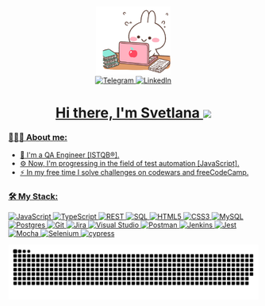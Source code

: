 <div id="header" align="center">
  <img src= ./rabbit.gif width="150">
</div>

<div id="contacts" align="center">
 <a href="https://t.me/qasvetlana/">
  <img src="https://img.shields.io/badge/Telegram-black?style=for-the-badge&logo=telegram&logoColor=white" alt="Telegram"/>
</a>
 <a href="https://www.linkedin.com/in/svetlana-yatskevich">
  <img src="https://img.shields.io/badge/LinkedIn-black?style=for-the-badge&logo=linkedin&logoColor=white" alt="LinkedIn"/>
 </div>

<h1 align="center">Hi there, I'm Svetlana
<img src="https://github.com/blackcater/blackcater/raw/main/images/Hi.gif" height="32"/></h1>

### 👩🏻‍💻 About me: 
- 🔎 I'm a QA Engineer [ISTQB®].  
- ⚙️ Now, I'm progressing in the field of test automation [JavaScript].
- ⚡ In my free time I solve challenges on codewars and freeCodeCamp.               

### 🛠️ My Stack:
![JavaScript](https://img.shields.io/badge/javascript-%23323330.svg?style=for-the-badge&logo=javascript&logoColor=%23F7DF1E)
![TypeScript](https://img.shields.io/badge/typescript-%23007ACC.svg?style=for-the-badge&logo=typescript&logoColor=white)
![REST](https://img.shields.io/badge/REST-%23593d88.svg?style=for-the-badge&logo=rest&logoColor=white)
![SQL](https://img.shields.io/badge/SQL-6DA55F?style=for-the-badge&logo=sql&logoColor=white)
![HTML5](https://img.shields.io/badge/html5-%23E34F26.svg?style=for-the-badge&logo=html5&logoColor=white)
![CSS3](https://img.shields.io/badge/css3-%231572B6.svg?style=for-the-badge&logo=css3&logoColor=white)
![MySQL](https://img.shields.io/badge/mysql-%2300f.svg?style=for-the-badge&logo=mysql&logoColor=white)
![Postgres](https://img.shields.io/badge/postgres-%23316192.svg?style=for-the-badge&logo=postgresql&logoColor=white)
![Git](https://img.shields.io/badge/git-%23F05033.svg?style=for-the-badge&logo=git&logoColor=white)
![Jira](https://img.shields.io/badge/jira-%230A0FFF.svg?style=for-the-badge&logo=jira&logoColor=white)
![Visual Studio](https://img.shields.io/badge/Visual%20Studio%20Code-0078d7.svg?style=for-the-badge&logo=visual-studio-code&logoColor=white)
![Postman](https://img.shields.io/badge/Postman-FF6C37?style=for-the-badge&logo=postman&logoColor=white)
![Jenkins](https://img.shields.io/badge/jenkins-%232C5263.svg?style=for-the-badge&logo=jenkins&logoColor=white)
![Jest](https://img.shields.io/badge/-jest-%23C21325?style=for-the-badge&logo=jest&logoColor=white)
![Mocha](https://img.shields.io/badge/-mocha-%238D6748?style=for-the-badge&logo=mocha&logoColor=white)
![Selenium](https://img.shields.io/badge/-selenium-%43B02A?style=for-the-badge&logo=selenium&logoColor=white)
![cypress](https://img.shields.io/badge/-cypress-%23E5E5E5?style=for-the-badge&logo=cypress&logoColor=058a5e)



<picture>
  <source media="(prefers-color-scheme: dark)" srcset="https://raw.githubusercontent.com/svyatskevich/svyatskevich/output/github-contribution-grid-snake-dark.svg">
  <source media="(prefers-color-scheme: light)" srcset="https://raw.githubusercontent.com/svyatskevich/svyatskevich/output/github-contribution-grid-snake.svg">
  <img alt="github contribution grid snake animation" src="https://raw.githubusercontent.com/svyatskevich/svyatskevich/output/github-contribution-grid-snake.svg">
</picture>

